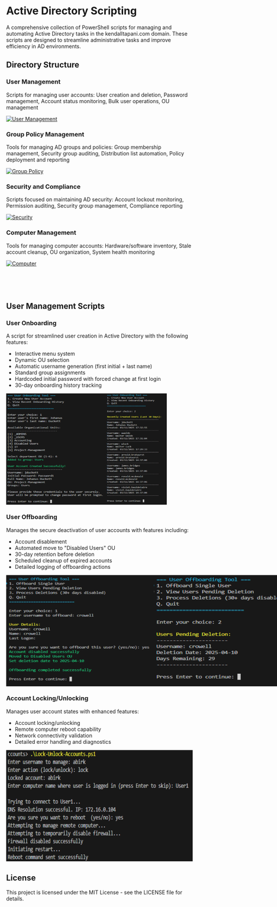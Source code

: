 # Active Directory Scripting

A comprehensive collection of PowerShell scripts for managing and automating Active Directory tasks in the kendalltapani.com domain. These scripts are designed to streamline administrative tasks and improve efficiency in AD environments.

## Directory Structure

### User Management
Scripts for managing user accounts:
User creation and deletion, Password management, Account status monitoring, Bulk user operations, OU management

[![User Management](https://img.shields.io/badge/📁_User_Management-FF4B4B?style=for-the-badge)](https://github.com/KendallTapani/Scripting-and-Automation/tree/main/Active-Directory-Scripting/User-Management)

### Group Policy Management
Tools for managing AD groups and policies:
Group membership management, Security group auditing, Distribution list automation, Policy deployment and reporting

[![Group Policy](https://img.shields.io/badge/📁_Group_Policy_Management-4169E1?style=for-the-badge)](https://github.com/KendallTapani/Scripting-and-Automation/tree/main/Active-Directory-Scripting/Group-Policy-Management)

### Security and Compliance
Scripts focused on maintaining AD security:
Account lockout monitoring, Permission auditing, Security group management, Compliance reporting

[![Security](https://img.shields.io/badge/📁_Security_&_Compliance-40B982?style=for-the-badge)](https://github.com/KendallTapani/Scripting-and-Automation/tree/main/Active-Directory-Scripting/Security-and-Compliance)

### Computer Management
Tools for managing computer accounts:
Hardware/software inventory, Stale account cleanup, OU organization, System health monitoring

[![Computer](https://img.shields.io/badge/📁_Computer_Management-9B59B6?style=for-the-badge)](https://github.com/KendallTapani/Scripting-and-Automation/tree/main/Active-Directory-Scripting/Computer-Management)

<br/>
<br/>
<br/>

## User Management Scripts

### User Onboarding
A script for streamlined user creation in Active Directory with the following features:
- Interactive menu system
- Dynamic OU selection
- Automatic username generation (first initial + last name)
- Standard group assignments
- Hardcoded initial password with forced change at first login
- 30-day onboarding history tracking

<div style="display: flex; align-items: flex-start;">
<img src="User-Management/User-Onboarding/image1.png" height="300" width="auto" alt="User Onboarding Main Menu"/> <img src="User-Management/User-Onboarding/image2.png" height="300" width="auto" alt="Successful User Creation"/>
</div>

### User Offboarding
Manages the secure deactivation of user accounts with features including:
- Account disablement
- Automated move to "Disabled Users" OU
- 30-day retention before deletion
- Scheduled cleanup of expired accounts
- Detailed logging of offboarding actions

<div style="display: flex; align-items: flex-start;">
<img src="User-Management/User-Offboarding/image1.png" height="300" width="auto" alt="User Offboarding Process"/> <img src="User-Management/User-Offboarding/image2.png" height="300" width="auto" alt="Account Movement"/> <img src="User-Management/User-Offboarding/image3.png" height="300" width="auto" alt="Cleanup Operation"/>
</div>

### Account Locking/Unlocking
Manages user account states with enhanced features:
- Account locking/unlocking
- Remote computer reboot capability
- Network connectivity validation
- Detailed error handling and diagnostics

<img src="User-Management/Locking-Unlocking-Accounts/image.png" height="300" width="auto" alt="Lock/Unlock Operation"/>

## License
This project is licensed under the MIT License - see the LICENSE file for details.

